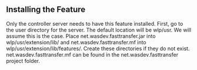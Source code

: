 ## Installing the Feature

Only the controller server needs to have this feature installed. First, go to the user directory for the server. The default location will be wlp/usr. We will assume this is the case. Place net.wasdev.fasttransfer.jar into wlp/usr/extension/lib/ and net.wasdev.fasttransfer.mf into wlp/usr/extension/lib/features/. Create these directories if they do not exist. net.wasdev.fasttransfer.mf can be found in the net.wasdev.fasttransfer project folder.   